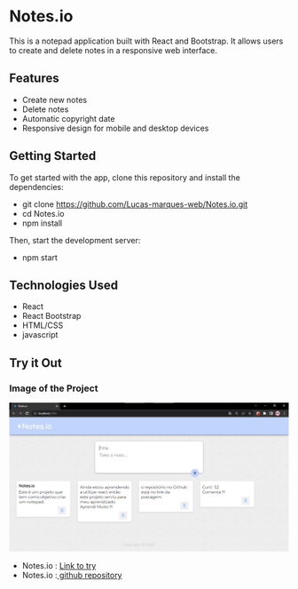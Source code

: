 # Notes.io
This is a notepad application built with React and Bootstrap. It allows users to create and delete notes in a responsive web interface.

## Features
* Create new notes
* Delete notes
* Automatic copyright date
* Responsive design for mobile and desktop devices


## Getting Started
To get started with the app, clone this repository and install the dependencies:

* git clone https://github.com/Lucas-marques-web/Notes.io.git
* cd Notes.io
* npm install

Then, start the development server:

* npm start

## Technologies Used
* React
* React Bootstrap
* HTML/CSS
* javascript

## Try it Out

### Image of the Project
![Image of the Project](notes.png)
* Notes.io : [ Link to try ](https://lucas-marques-web.github.io/Notes.io/)
* Notes.io :[ github repository ](https://github.com/Lucas-marques-web/Notes.io)
